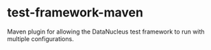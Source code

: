 test-framework-maven
====================

Maven plugin for allowing the DataNucleus test framework to run with multiple
configurations.
